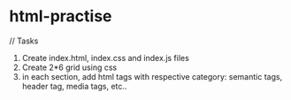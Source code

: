 # html-practise

// Tasks
1. Create index.html, index.css and index.js files
2. Create 2*6 grid using css
3. in each section, add html tags with respective category: semantic tags, header tag, media tags, etc..
